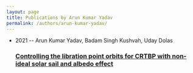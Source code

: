 ```yaml
---
layout: page
title: Publications by Arun Kumar Yadav
permalink: /authors/arun-kumar-yadav/
---
```


<ul class="post-list">
<li><span class='post-meta'>2021 -- Arun Kumar Yadav, Badam Singh Kushvah, Uday Dolas</span><h3><a class='post-link' href='../../controlling-the-libration-point-orbits-for-crtbp-with-non-ideal-solar-sail-and-albedo-effect'>Controlling the libration point orbits for CRTBP with non-ideal solar sail and albedo effect</a></h3></li>

</ul>
